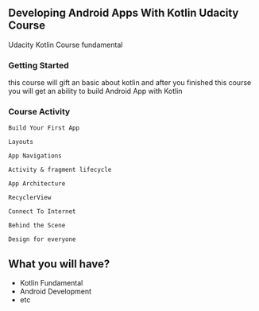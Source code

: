 
## Developing Android Apps With Kotlin Udacity Course

Udacity Kotlin Course fundamental 

### Getting Started

this course will gift an basic about kotlin and after you finished this course you will get an ability to build Android App with Kotlin

### Course Activity

```
Build Your First App
```

```
Layouts
```

```
App Navigations
```

```
Activity & fragment lifecycle
```

```
App Architecture
```

```
RecyclerView
```

```
Connect To Internet
```

```
Behind the Scene
```

```
Design for everyone
```

## What you will have?
* Kotlin Fundamental
* Android Development
* etc

